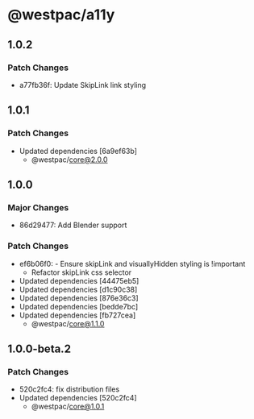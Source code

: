 # @westpac/a11y

## 1.0.2

### Patch Changes

- a77fb36f: Update SkipLink link styling

## 1.0.1

### Patch Changes

- Updated dependencies [6a9ef63b]
  - @westpac/core@2.0.0

## 1.0.0

### Major Changes

- 86d29477: Add Blender support

### Patch Changes

- ef6b06f0: - Ensure skipLink and visuallyHidden styling is !important
  - Refactor skipLink css selector
- Updated dependencies [44475eb5]
- Updated dependencies [d1c90c38]
- Updated dependencies [876e36c3]
- Updated dependencies [bedde7bc]
- Updated dependencies [fb727cea]
  - @westpac/core@1.1.0

## 1.0.0-beta.2

### Patch Changes

- 520c2fc4: fix distribution files
- Updated dependencies [520c2fc4]
  - @westpac/core@1.0.1
